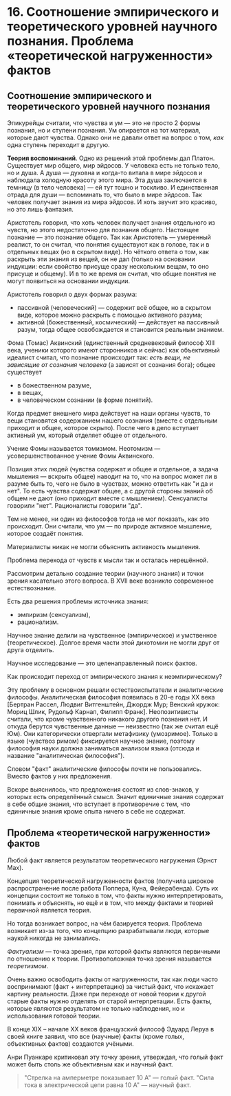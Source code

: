 # 16. Соотношение эмпирического и теоретического уровней научного познания. Проблема «теоретической нагруженности» фактов

## Соотношение эмпирического и теоретического уровней научного познания

Эпикурейцы считали, что чувства и ум — это не просто 2 формы познания, но и ступени познания.
Ум опирается на тот материал, которые дают чувства.
Однако они не давали ответ на вопрос о том, _как_ одна ступень переходит в другую.

__Теория воспоминаний__.
Одно из решений этой проблемы дал Платон.
Существует мир общего, мир эйдосов.
У человека есть не только тело, но и душа.
А душа — духовна и когда-то витала в мире эйдосов и наблюдала холодную красоту этого мира.
Эта душа заключается в темницу (в тело человека) — ей тут тошно и тоскливо.
И единственная отрада для души — вспоминать то, что было в мире эйдосов.
Так человек получает знания из мира эйдосов.
И хоть звучит это красиво, но это лишь фантазия.

Аристотель говорил, что хоть человек получает знания отдельного из чувств, но этого недостаточно для познания общего.
Настоящее познание — это познание общего.
Так как Аристотель — умеренный реалист, то он считал, что понятия существуют как в голове, так и в отдельных вещах (но в скрытом виде).
Но чёткого ответа о том, как раскрыть эти знания из вещей, он не дал (только на основании индукции: если свойство присуще сразу нескольким вещам, то оно присуще и общему).
И в то же время он считал, что общие понятия не могут появиться на основании индукции.

Аристотель говорил о двух формах разума:
- пассивной (человеческий) — содержит всё общее, но в скрытом виде, которое можно раскрыть с помощью активного разума;
- активной (божественный, космический) — действует на пассивный разум, тогда общее освобождается и становится реальным знанием.

Фома (Томас) Аквинский (единственный средневековый философ XIII века, ученики которого имеют сторонников и сейчас) как объективный идеалист считал, что познание происходит так: _есть вещи, не зависящие от сознания человека_ (а зависят от сознания бога); общее существует
- в божественном разуме,
- в вещах,
- в человеческом сознании (в форме понятий).

Когда предмет внешнего мира действует на наши органы чувств, то вещи становятся содержанием нашего сознания (вместе с отдельным приходит и общее, которое скрыто).
После чего в дело вступает активный ум, который отделяет общее от отдельного.

Учение Фомы называется томизмом.
Неотомизм — усовершенствованное учение Фомы Аквинского.

Позиция этих людей (чувства содержат и общее и отдельное, а задача мышления — вскрыть общее) наводит на то, что на вопрос может ли в разуме быть то, чего не было в чувствах, можно ответить как "и да и нет".
То есть чувства содержат общее, а с другой стороны знаний об общем не дают (оно приходит вместе с мышлением).
Сенсуалисты говорили "нет".
Рационалисты говорили "да".

Тем не менее, ни один из философов тогда не мог показать, как это происходит.
Они считали, что ум — по природе активное мышление, которое создаёт понятия.

Материалисты никак не могли объяснить активность мышления.

Проблема перехода от чувств к мысли так и осталась нерешённой.



Рассмотрим детально создание теории (научного знания) и точки зрения касательно этого вопроса.
В XVII веке возникло современное естествознание.

Есть два решения проблемы источника знания:
- эмпиризм (сенсуализм),
- рационализм.

Научное знание делили на чувственное (эмпирическое) и умственное (теоретическое).
Долгое время части этой дихотомии не могли друг от друга отделить.

Научное исследование — это целенаправленный поиск фактов.

Как происходит переход от эмпирического знания к неэмпирическому?

Эту проблему в основном решали естествоиспытатели и аналитические философы.
Аналитическая философия появилась в 20-е годы XX века [Бертран Рассел, Людвиг Витгенштейн, Джордж Мур; Венский кружок: Мориц Шлик, Рудольф Карнап, Филипп Франк].
Неопозитивисты считали, что кроме чувственного никакого другого познания нет.
И откуда берутся чувственные данные — неизвестно (так же считал ещё Юм).
Они категорически отвергали метафизику (умозримое).
Только в языке (чувствоз римом) фиксируется научное знание, поэтому философия науки должна заниматься анализом языка (отсюда и название "аналитическая философия").

Словом "факт" аналитические философы почти не пользовались.
Вместо фактов у них предложения.

Вскоре выяснилось, что предложения состоят из слов-знаков, у которых есть определённый смысл.
Значит единичные знания содержат в себе общие знания, что вступает в противоречие с тем, что единичные знания кроме опыта ничего в себе не содержат.


## Проблема «теоретической нагруженности» фактов

Любой факт является результатом теоретического нагружения (Эрнст Мах).

Концепция теоретической нагруженности фактов (получила широкое распространение после работа Поппера, Куна, Фейерабенда).
Суть их концепции состоит не только в том, что факты нужно интерпретировать, понимать и объяснять, но ещё и в том, что между фактами и теорией первичной является теория.

Но тогда возникает вопрос, на чём базируется теория.
Проблема возникает из-за того, что концепцию разрабатывали люди, которые наукой никогда не занимались.

_Фактуализм_ — точка зрения, при которой факты являются первичными по отношению к теории.
Противоположная точка зрения называется _теоретизмом_.

Очень важно освободить факты от нагруженности, так как люди часто воспринимают (факт + интерпретацию) за чистый факт, что искажает картину реальности.
Даже при переходе от новой теории к другой старые факты нужно отделять от старой интерпретации.
Есть факты, которые являются результатом не только наблюдения, но и использования готовой теории.

В конце XIX – начале XX веков французский философ Эдуард Леруа в своей книге заявил, что все (научные) факты (кроме голых, объективных фактов) создаются учёными.

Анри Пуанкаре критиковал эту точку зрения, утверждая, что голый факт может быть столь же объективным как и научный факт.
> "Стрелка на амперметре показывает 10 А" — голый факт.
> "Сила тока в электрической цепи равна 10 А" — научный факт.